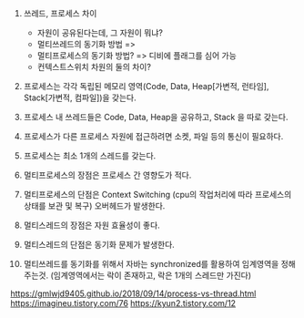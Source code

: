 1. 쓰레드, 프로세스 차이
    - 자원이 공유된다는데, 그 자원이 뭐냐?
    - 멀티쓰레드의 동기화 방법 =>
    - 멀티프로세스의 동기화 방법? => 디비에 플래그를 심어 가능
    - 컨텍스트스위치 차원의 둘의 차이?



1. 프로세스는 각각 독립된 메모리 영역(Code, Data, Heap[가변적, 런타임], Stack[가변적, 컴파일])을 갖는다.
2. 프로세스 내 쓰레드들은 Code, Data, Heap을 공유하고, Stack 을 따로 갖는다.
3. 프로세스가 다른 프로세스 자원에 접근하려면 소켓, 파일 등의 통신이 필요하다.
4. 프로세스는 최소 1개의 스레드를 갖는다.
5. 멀티프로세스의 장점은 프로세스 간 영향도가 적다.
6. 멀티프로세스의 단점은 Context Switching (cpu의 작업처리에 따라 프로세스의 상태를 보관 및 복구) 오버헤드가 발생한다.
7. 멀티스레드의 장점은 자원 효율성이 좋다.
8. 멀티스레드의 단점은 동기화 문제가 발생한다.
9. 멀티쓰레드를 동기화를 위해서 자바는 synchronized를 활용하여 임계영역을 정해주는것. (임계영역에서는 락이 존재하고, 락은 1개의 스레드만 가진다)








https://gmlwjd9405.github.io/2018/09/14/process-vs-thread.html
https://imagineu.tistory.com/76
https://kyun2.tistory.com/12